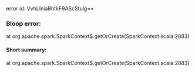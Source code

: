 error id: VvhLIniaBhtkF9AScStulg==
### Bloop error:

at org.apache.spark.SparkContext$.getOrCreate(SparkContext.scala:2883)
#### Short summary: 

at org.apache.spark.SparkContext$.getOrCreate(SparkContext.scala:2883)